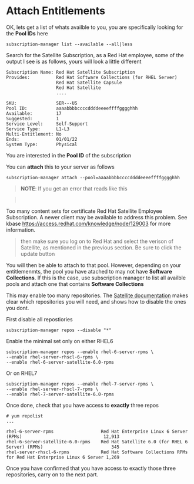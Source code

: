 # Attach Entitlements

OK, lets get a list of whats availble to you, you are specifically looking for the **Pool IDs** here

`subscription-manager list --available --all|less`

Search for the Satellite Subscription, as a Red Hat employee, some of the output I see is as follows, yours will look a little different

```
Subscription Name: Red Hat Satellite Subscription
Provides:          Red Hat Software Collections (for RHEL Server)
                   Red Hat Satellite Capsule
                   Red Hat Satellite
                   ....

SKU:               SER---US
Pool ID:           aaaabbbbccccddddeeeeffffgggghhh
Available:         17
Suggested:         1
Service Level:     Self-Support
Service Type:      L1-L3
Multi-Entitlement: No
Ends:              01/01/22
System Type:       Physical
```

You are interested in
the **Pool ID** of the subscription

You can **attach** this to your server as follows

```subscription-manager attach --pool=aaaabbbbccccddddeeeeffffgggghhh```

>**NOTE**:
If you get an error that reads like this

><pre>
Too many content sets for certificate Red Hat Satellite Employee Subscription.
A newer client may be available to address this problem.
See kbase https://access.redhat.com/knowledge/node/129003 for more information.
</pre>

>then make sure you log on to Red Hat and select the verison of Satellite, as mentioned in the previous section. Be sure to click the update button

You will then be able to attach to that pool. However, depending on your entitlemenmts, the pool you have atached to may not have **Software Collections**. If this is the case, use subscription manager to list all availble pools and attach one that contains **Software Collections**



This may enable too many repositories. The [Satellite documentation](https://access.redhat.com/documentation/en-US/Red_Hat_Satellite/6.0/html-single/Installation_Guide/index.html#Installing_Red_Hat_Satellite) makes clear which repositories you will need, and shows how to disable the ones you dont.


First disable all repostiories
```
subscription-manager repos --disable "*"
```

Enable the minimal set only on either RHEL6
```
subscription-manager repos --enable rhel-6-server-rpms \
--enable rhel-server-rhscl-6-rpms \
--enable rhel-6-server-satellite-6.0-rpms
```

Or on RHEL7
```
subscription-manager repos --enable rhel-7-server-rpms \
--enable rhel-server-rhscl-7-rpms \
--enable rhel-7-server-satellite-6.0-rpms
```

Once done, check that you have access to **exactly** three repos

```
# yum repolist
...

rhel-6-server-rpms                  Red Hat Enterprise Linux 6 Server (RPMs)                               12,913
rhel-6-server-satellite-6.0-rpms    Red Hat Satellite 6.0 (for RHEL 6 Server) (RPMs)                          345
rhel-server-rhscl-6-rpms            Red Hat Software Collections RPMs for Red Hat Enterprise Linux 6 Server 1,269
```

Once you have confirmed that you have access to exactly those three repositories, carry on to the next part.

